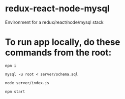 # redux-react-node-mysql
Environment for a redux/react/node/mysql stack 

# To run app locally, do these commands from the root:

`npm i`

`mysql -u root < server/schema.sql`

`node server/index.js`

`npm start`
